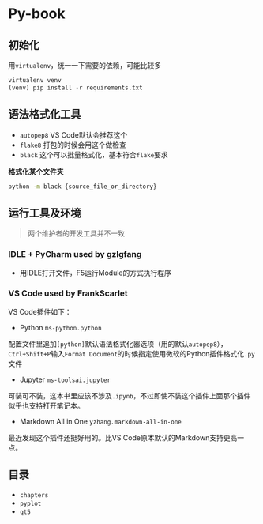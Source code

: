 # Py-book

## 初始化

用`virtualenv`，统一一下需要的依赖，可能比较多

```python
virtualenv venv
(venv) pip install -r requirements.txt
```

## 语法格式化工具

- `autopep8` VS Code默认会推荐这个
- `flake8` 打包的时候会用这个做检查
- `black` 这个可以批量格式化，基本符合`flake`要求

**格式化某个文件夹**

```bash
python -m black {source_file_or_directory}
```

## 运行工具及环境

> 两个维护者的开发工具并不一致

### IDLE + PyCharm used by gzlgfang

- 用IDLE打开文件，F5运行Module的方式执行程序 

### VS Code used by FrankScarlet

VS Code插件如下：

- Python `ms-python.python` 

配置文件里追加`[python]`默认语法格式化器选项（用的默认`autopep8`），`Ctrl+Shift+P`输入`Format Document`的时候指定使用微软的Python插件格式化`.py`文件

- Jupyter `ms-toolsai.jupyter`

可装可不装，这本书里应该不涉及`.ipynb`，不过即使不装这个插件上面那个插件似乎也支持打开笔记本。

- Markdown All in One `yzhang.markdown-all-in-one`

最近发现这个插件还挺好用的。比VS Code原本默认的Markdown支持更高一点。


## 目录

- `chapters`
- `pyplot`
- `qt5`
